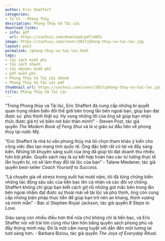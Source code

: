 ```yaml
---
author: Eric Shaffert
categories:
- Tử Vi - Phong Thủy
description: Phong Thủy Và Tài Lộc
download_links:
- info: pdf
  url: https://sachvui.com/download/pdf/4851
image: https://sachvui.com/cover/2017/phong-thuy-va-tai-loc.jpg
layout: post
permalink: /phong-thuy-va-tai-loc.html
tags:
- tải sách miễn phí
- tải sách nhanh
- tải ebooks miễn phí
- pdf miễn phí
- Phong Thủy Và Tài Lộc ebook
- Phong Thủy Và Tài Lộc pdf
thumbnail_url: https://sachvui.com/cover/2017/phong-thuy-va-tai-loc.jpg
title: Phong Thủy Và Tài Lộc
---
```


 <div class="item-desc text-justify"> <p>“Trong Phong thủy và Tài lộc, Eric Shaffert đã cung cấp những bí quyết quan trọng nhằm biến đổi thế giới bên trong lẫn bên ngoài bạn, giúp bạn đạt được sự  phú thịnh thật sự. Hy vọng những lời của ông sẽ giúp bạn nhận thức được giá trị vô biên nơi bản thân mình!” - Steven Post, tác giả quyển <em>The Modern Book of Feng Shui</em> và là vị giáo sư đầu tiên về phong thủy tại nước Mỹ.</p><p>“Eric Shaffert là nhà tư vấn phong thủy mà tôi chọn tham khảo ý kiến cho công việc đào tạo mang tính quốc tế. Ông đặc biệt rất có tài và đầy sáng kiến. Những lời khuyên sáng suốt của ông đã giúp tôi đạt doanh thu nhiều hơn bội phần. Quyển sách này là sự kết hợp hoàn hảo các tư tưởng thực tế lẫn huyền bí, nó sẽ làm thay đổi tài lộc của bạn” - Talane Miedaner, tác giả quyển best-seller <em>Coach Yourself to Success.</em></p><p>“Là chuyên gia về stress trong suốt hai mươi năm, tôi đã từng chứng kiến những tác động sâu sắc của tiền bạc lên cá nhân và các đôi vợ chồng. Shaffert không chỉ giúp bạn biết cách gỡ rối những gút mắc bên trong lẫn bên ngoài nhằm đạt được sự thoải mái về tài lộc và phú thịnh, ông còn cung cấp những biện pháp thực tiễn để giúp bạn trở nên an khang, thịnh vượng và minh mẫn” - Bác sĩ Stephen Royal Jackson, tác giả quyển <em>8 Steps to Love.</em></p><p>Giàu sang còn nhiều điều hơn thế nữa chứ không chỉ là tiền bạc, và Eric Shaffer nói với trái tim cũng như tâm hồn bằng quyển sách phong phú và đầy thông minh này. Đó là một cẩm nang tuyệt vời dẫn đến một tương lai tươi sáng hơn. - Barbara Biziou, tác giả quyển <em>The Joys of Everyday Ritual.</em></p> </div>